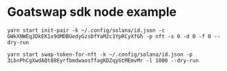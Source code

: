 # Goatswap sdk node example

`yarn start init-pair -k ~/.config/solana/id.json -c GWkXNWEq3DkEK1x9dMDBUedyGzsDfYaM2c1YpRCyXfGh -p nft -s 0 -d 0 -f 0 --dry-run`

`yarn start swap-token-for-nft -k ~/.config/solana/id.json -p 3LbnPhCgXwdAQt88EyrfbmdwaosffagKDZqyGtMEmvMr -l 1000 --dry-run`
